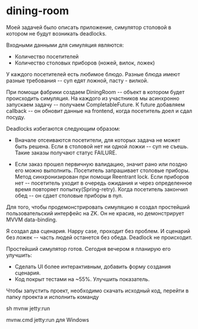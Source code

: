 # dining-room
Моей задачей было описать приложение, симулятор столовой в котором не будут возникать deadlocks.

Входными данными для симуляция являются:
- Количество посетителей
- Количество столовых приборов (ножей, вилок, ложек)

У каждого посетителей есть любимое блюдо. Разные блюда имеют разные требования -- суп едят ложной, пасту - вилкой.

При помощи фабрики создаем DiningRoom -- объект в котором будет происходить симуляция.
На каждого из участников мы асинхронно запускаем задачу -- получаем CompletableFuture.
К future добавляем callback -- он обновит данные на frontend, когда посетитель доел и сдал посуду.

Deadlocks избегаются следующим образом:
- Вначале отсеиваются посетители, для которых задача не может быть решена.
Если в столовой нет ни одной ложки -- суп не съешь. Такие заказы получают статус FAILURE.

- Если заказ прошел первичную валидацию, значит рано или поздно его можно выполнить.
Посетитель запрашивает столовые приборы. Метод синхронизирован при помощи Reentrant lock.
Если приборов нет -- посетитель уходит в очередь ожидания и через определенное время повторяет попытку(Spring-retry).
Когда посетитель закончил обед -- он сдает столовые приборы в пул.

Для того, чтобы продемонстрировать симуляцию я создал простейший пользовательский интерфейс на ZK.
Он не красив, но демонстрирует MVVM data-binding.

Я создал два сценария. Happy case, проходит без проблем. И сценарий без ложек -- часть людей останется без обеда. Deadlock не происходит.

Простейший симулятор готов. Сегодня вечером я планирую его улучшить:
- Сделать UI более интерактивным, добавить форму создания сценария.
- Код покрыт тестами на ~55%. Улучшить показатель.

Чтобы запустить проект, необходимо скачать исходный код, перейти в папку проекта и исполнить команду

sh mvnw jetty:run

mvnw.cmd jetty:run 
для Windows

